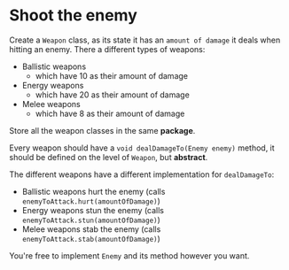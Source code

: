 # Shoot the enemy

Create a `Weapon` class, as its state it has an `amount of damage` it deals when hitting an enemy.
There a different types of weapons:
- Ballistic weapons
    - which have 10 as their amount of damage
- Energy weapons
    - which have 20 as their amount of damage
- Melee weapons
    - which have 8 as their amount of damage

Store all the weapon classes in the same **package**.

Every weapon should have a `void dealDamageTo(Enemy enemy)` method, it should be defined on the level of `Weapon`, but **abstract**.

The different weapons have a different implementation for `dealDamageTo`:
- Ballistic weapons hurt the enemy (calls `enemyToAttack.hurt(amountOfDamage)`)
- Energy weapons stun the enemy (calls `enemyToAttack.stun(amountOfDamage)`)
- Melee weapons stab the enemy (calls `enemyToAttack.stab(amountOfDamage)`)

You're free to implement `Enemy` and its method however you want.






